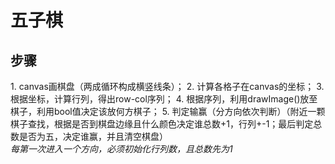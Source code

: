 # 五子棋
## 步骤
1. canvas画棋盘（两成循环构成横竖线条）；
2. 计算各格子在canvas的坐标；
3. 根据坐标，计算行列，得出row-col序列；
4. 根据序列，利用drawImage()放至棋子，利用bool值决定该放何方棋子；
5. 判定输赢（分方向依次判断）（附近一颗棋子查找，根据是否到棋盘边缘且什么颜色决定谁总数+1，行列+-1；最后判定总数是否为五，决定谁赢，并且清空棋盘）<br> *每第一次进入一个方向，必须初始化行列数，且总数先为1*
